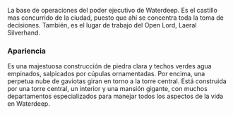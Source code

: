 La base de operaciones del poder ejecutivo de Waterdeep. Es el castillo mas concurrido de la ciudad, puesto que ahí se concentra toda la toma de decisiones. También, es el lugar de trabajo del Open Lord, Laeral Silverhand.

### Apariencia
Es una majestuosa construcción de piedra clara y techos verdes agua empinados, salpicados por cúpulas ornamentadas. Por encima, una perpetua nube de gaviotas giran en torno a la torre central. Está construida por una torre central, un interior y una mansión gigante, con muchos departamentos especializados para manejar todos los aspectos de la vida en Waterdeep.